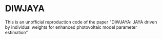 # DIWJAYA
This is an unofficial reproduction code of the paper  "DIWJAYA: JAYA driven by individual weights for enhanced photovoltaic model parameter estimation"
